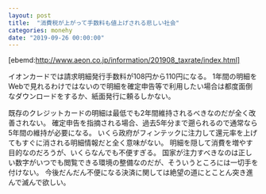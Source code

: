 ```yaml
---
layout: post
title:  "消費税が上がって手数料も値上げされる悲しい社会"
categories: monehy
date: "2019-09-26 00:00:00"
---
```


[ebemd:http://www.aeon.co.jp/information/201908_taxrate/index.html]

イオンカードでは請求明細発行手数料が108円から110円になる。
1年間の明細をWebで見れるわけではないので明細を確定申告等で利用したい場合は都度面倒なダウンロードをするか、紙面発行に頼るしかない。

既存のクレジットカードの明細は最低でも2年間維持されるべきなのだが全く改善されない。
確定申告を指摘される場合、過去5年分まで遡られるので通常なら5年間の維持が必要になる。
いくら政府がフィンテックに注力して還元率を上げてもすぐに消される明細情報だと全く意味がない。
明細を隠して消費を増やす目的なのだろうが、いくらなんでも不便すぎる。
国家が注力すべきなのは正しい数字がいつでも閲覧できる環境の整備なのだが、そういうところには一切手を付けない。
今後だんだん不便になる決済に関しては絶望の道にとことん突き進んで滅んで欲しい。
